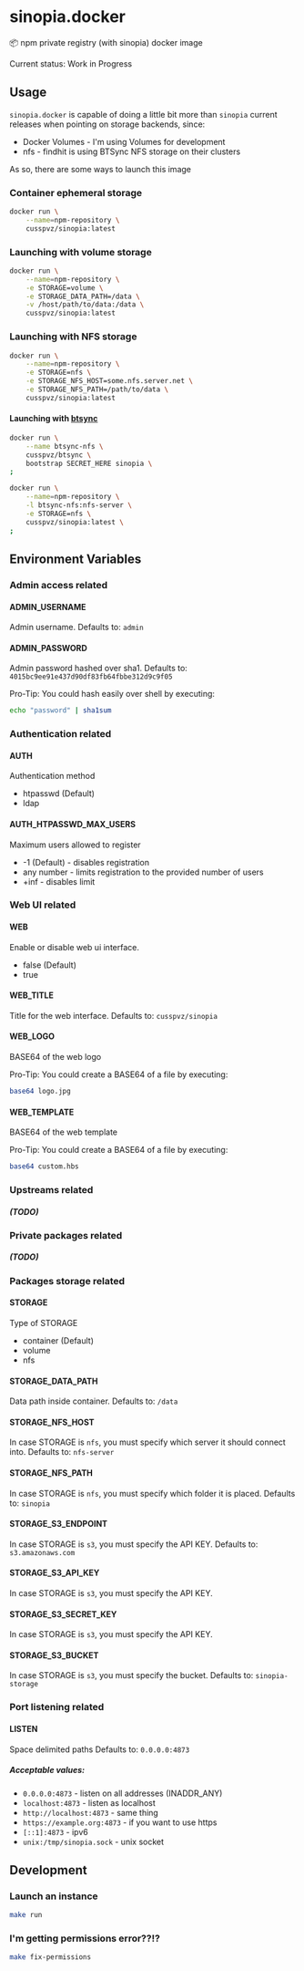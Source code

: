 # sinopia.docker

:package: npm private registry (with sinopia) docker image

Current status: Work in Progress

## Usage

`sinopia.docker` is capable of doing a little bit more than `sinopia` current
releases when pointing on storage backends, since:
- Docker Volumes - I'm using Volumes for development
- nfs - findhit is using BTSync NFS storage on their clusters

As so, there are some ways to launch this image

### Container ephemeral storage

```bash
docker run \
    --name=npm-repository \
    cusspvz/sinopia:latest
```

### Launching with volume storage

```bash
docker run \
    --name=npm-repository \
    -e STORAGE=volume \
    -e STORAGE_DATA_PATH=/data \
    -v /host/path/to/data:/data \
    cusspvz/sinopia:latest
```

### Launching with NFS storage

```bash
docker run \
    --name=npm-repository \
    -e STORAGE=nfs \
    -e STORAGE_NFS_HOST=some.nfs.server.net \
    -e STORAGE_NFS_PATH=/path/to/data \
    cusspvz/sinopia:latest
```

#### Launching with [btsync](//github.com/cusspvz/btsync.docker)
```bash
docker run \
    --name btsync-nfs \
    cusspvz/btsync \
    bootstrap SECRET_HERE sinopia \
;

docker run \
    --name=npm-repository \
    -l btsync-nfs:nfs-server \
    -e STORAGE=nfs \
    cusspvz/sinopia:latest \
;
```

## Environment Variables

### Admin access related

#### ADMIN_USERNAME
Admin username.
Defaults to: `admin`

#### ADMIN_PASSWORD
Admin password hashed over sha1.
Defaults to: `4015bc9ee91e437d90df83fb64fbbe312d9c9f05`

Pro-Tip: You could hash easily over shell by executing:
```bash
echo "password" | sha1sum
```

### Authentication related

#### AUTH
Authentication method
* htpasswd (Default)
* ldap

#### AUTH_HTPASSWD_MAX_USERS
Maximum users allowed to register
* -1 (Default) - disables registration
* any number - limits registration to the provided number of users
* +inf - disables limit

### Web UI related

#### WEB
Enable or disable web ui interface.
* false (Default)
* true

#### WEB_TITLE
Title for the web interface.
Defaults to: `cusspvz/sinopia`

#### WEB_LOGO
BASE64 of the web logo

Pro-Tip: You could create a BASE64 of a file by executing:
```bash
base64 logo.jpg
```

#### WEB_TEMPLATE
BASE64 of the web template

Pro-Tip: You could create a BASE64 of a file by executing:
```bash
base64 custom.hbs
```

### Upstreams related

##### (TODO)

### Private packages related

##### (TODO)

### Packages storage related

#### STORAGE
Type of STORAGE
* container (Default)
* volume
* nfs

#### STORAGE_DATA_PATH
Data path inside container.
Defaults to: `/data`

#### STORAGE_NFS_HOST
In case STORAGE is `nfs`, you must specify which server it should connect into.
Defaults to: `nfs-server`

#### STORAGE_NFS_PATH
In case STORAGE is `nfs`, you must specify which folder it is placed.
Defaults to: `sinopia`

#### STORAGE_S3_ENDPOINT
In case STORAGE is `s3`, you must specify the API KEY.
Defaults to: `s3.amazonaws.com`

#### STORAGE_S3_API_KEY
In case STORAGE is `s3`, you must specify the API KEY.

#### STORAGE_S3_SECRET_KEY
In case STORAGE is `s3`, you must specify the API KEY.

#### STORAGE_S3_BUCKET
In case STORAGE is `s3`, you must specify the bucket.
Defaults to: `sinopia-storage`

### Port listening related

#### LISTEN
Space delimited paths
Defaults to: `0.0.0.0:4873`

##### Acceptable values:
* `0.0.0.0:4873` - listen on all addresses (INADDR_ANY)
* `localhost:4873` - listen as localhost
* `http://localhost:4873` - same thing
* `https://example.org:4873` - if you want to use https
* `[::1]:4873` - ipv6
* `unix:/tmp/sinopia.sock` - unix socket


## Development

### Launch an instance
```bash
make run
```

### I'm getting permissions error??!?
```bash
make fix-permissions
```
